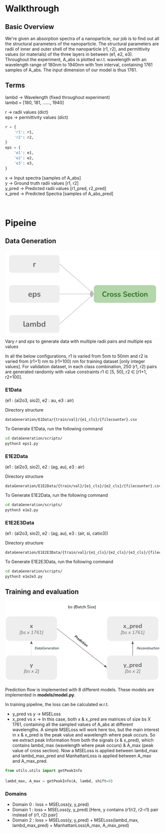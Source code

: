 # Walkthrough

## Basic Overview
We're given an absorption spectra of a nanoparticle, our job is to find out all the structural parameters of the nanoparticle. The structural parameters are radii of inner and outer shell of the nanoparticle (r1, r2), and permittivity values (or materials) of the three layers in between (e1, e2, e3).
<br/>
Throughout the experiment, A_abs is plotted w.r.t. wavelength with an wavelength range of 180nm to 1940nm with 1nm interval, containing 1761 samples of A_abs. The input dimension of our model is thus 1761.

## Terms

lambd &rarr; Wavelength (fixed throughout experiment) <br/>
lambd = [180, 181, ......, 1940] <br/>

r &rarr; radii values (dict) <br/>
eps &rarr; permittivity values (dict)
```python
r = {
    'r1': r1, 
    'r2': r2,
}
eps = {
    'e1': e1,
    'e2': e2,
    'e3': e3,
}
```
x &rarr; Input spectra [samples of A_abs] <br/>
y &rarr; Ground truth radii values [r1, r2] <br/>
y_pred &rarr; Predicted radii values [r1_pred, r2_pred] <br/>
x_pred &rarr; Predicted Spectra [samples of A_abs_pred] <br/>

<br/>

# Pipeine

## Data Generation

![plot](./readme_images/dataGeneration.png)
<br/>
Vary <i>r</i> and <i>eps</i> to generate data with multiple radii pairs and multiple eps values

In all the below configurations, r1 is varied from 5nm to 50nm and r2 is varied from (r1+1) nm to (r1+100) nm for training dataset [only integer values]. For validation dataset, in each class combination, 250 (r1, r2) pairs are generated randomly with value constraints r1 ∈ [5, 50], r2 ∈ [r1+1, r2+100].

### E1Data
(e1 : (al2o3, sio2), e2 : au, e3 : air)

Directory structure 

    dataGeneration/E1Data/{train/val}/{e1_cls}/{filecounter}.csv

To Generate E1Data, run the following command
```bash
cd dataGeneration/scripts/
python3 eps1.py
```

### E1E2Data
(e1 : (al2o3, sio2), e2 : (ag, au), e3 : air)

Directory structure 

    dataGeneration/E1E2Data/{train/val}/{e1_cls}/{e2_cls}/{filecounter}.csv

To Generate E1E2Data, run the following command
```bash
cd dataGeneration/scripts/
python3 e1e2.py
```

### E1E2E3Data
(e1 : (al2o3, sio2), e2 : (ag, au), e3 : (air, si, catio3))

Directory structure 

    dataGeneration/E1E2E3Data/{train/val}/{e1_cls}/{e2_cls}/{e3_cls}/{filecounter}.csv

To Generate E1E2E3Data, run the following command
```bash
cd dataGeneration/scripts/
python3 e1e2e3.py
```



## Training and evaluation

![plot](./readme_images/pipeline.png)
<br/>

Prediction flow is implemented with 8 different models. These models are implemented in <b>models/model.py</b>.

In training pipeline, the loss can be calculated w.r.t. <br/>
<ul>
    <li> y_pred vs y &rarr; MSELoss </li>
    <li> 
        x_pred vs x &rarr; In this case, both x & x_pred are matrices of size bs X 1761, containing all the sampled values of A_abs at different wavelengths. A simple MSELoss will work here too, but the main interest in x & x_pred is the peak value and wavelength where peak occurs. So we extract peak Information from both the signals (x & x_pred), which contains lambd_max (wavelength where peak occurs) & A_max (peak value of cross section). Now a MSELoss is applied between lambd_max and lambd_max_pred and ManhattanLoss is applied between A_max and A_max_pred.
    </li>
</ul>

```python
from utils.utils import getPeakInfo

lambd_max, A_max = getPeakInfo(A, lambd, shift=0)
```


### Domains

<ul>
    <li>Domain 0 : loss = MSELoss(y, y_pred) </li>
    <li>Domain 1 : loss = MSELoss(y, y_pred) [Here, y contains (r1/r2, r2-r1) pair instead of (r1, r2) pair] </li>
    <li>Domain 2 : loss = MSELoss(y, y_pred) + MSELoss(lambd_max, lambd_max_pred) + ManhattanLoss(A_max, A_max_pred) </li>
</ul>

